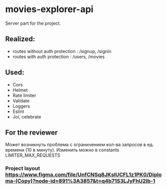 # movies-explorer-api
Server part for the project.
## Realized:
* routes without auth protection : /signup, /signin
* routes with auth protection : /users, /movies

## Used:
* Cors
* Helmet
* Rate limiter
* Validate
* Loggers
* Eslint
* Joi, celebrate

## For the reviewer
  Может возникнуть проблема с ограничением кол-ва запросов в ед. времени (10 в минуту). Изменить можно в constants LIMITER_MAX_REQUESTS

### Project layout https://www.figma.com/file/UnfCNSq8JKslUCFL1z1PK0/Diploma-(Copy)?node-id=891%3A3857&t=q4b71S3LJyFhU2Ib-1
